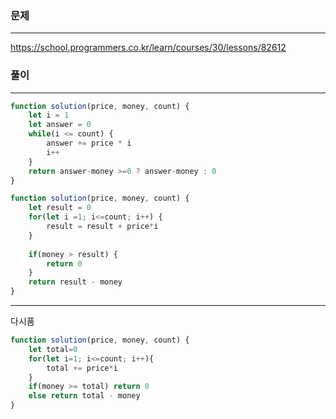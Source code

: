 ### 문제
-----
https://school.programmers.co.kr/learn/courses/30/lessons/82612


### 풀이
----
```jsx
function solution(price, money, count) {
    let i = 1
    let answer = 0
    while(i <= count) {
        answer += price * i
        i++
    }
    return answer-money >=0 ? answer-money : 0  
}

```

```jsx
function solution(price, money, count) {
    let result = 0
    for(let i =1; i<=count; i++) {
        result = result + price*i
    }
    
    if(money > result) {
        return 0
    }
    return result - money  
}
```
---
다시품
```jsx
function solution(price, money, count) {
    let total=0
    for(let i=1; i<=count; i++){
        total += price*i
    }
    if(money >= total) return 0
    else return total - money
}
```
